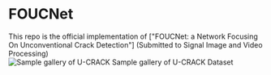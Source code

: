 # FOUCNet
This repo is the official implementation of ["FOUCNet: a Network Focusing On Unconventional Crack Detection"] (Submitted to Signal Image and Video Processing)  
![Sample gallery of U-CRACK](https://github.com/gabby-100m5/FOUCNet-3n/releases)
Sample gallery of U-CRACK Dataset
